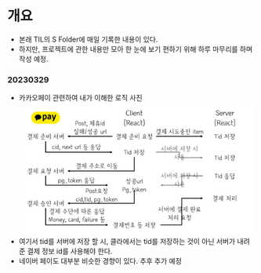 # 개요

- 본래 TIL의 S Folder에 매일 기록한 내용이 있다.
- 하지만, 프로젝트에 관한 내용만 모아 한 눈에 보기 편하기 위해 하루 마무리를 하며 작성 예정.

### 20230329

- 카카오페이 관련하여 내가 이해한 로직 사진
  ![카카오페이 관련 이해](./assets/pjt/kkpUS.png)
- 여기서 tid를 서버에 저장 할 시, 클라에서는 tid를 저장하는 것이 아닌 서버가 내려준 결제 정보 id를 사용해야 한다.
- 네이버 페이도 대부분 비슷한 경향이 있다. 추후 추가 예정
